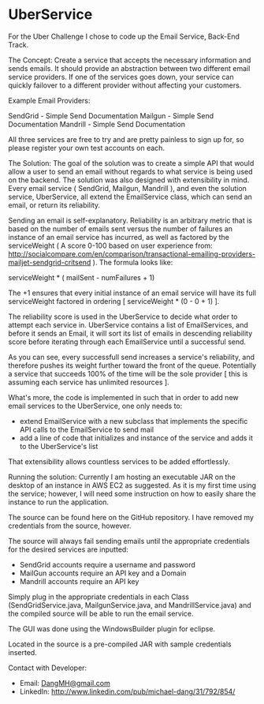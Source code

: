 UberService
===========
For the Uber Challenge I chose to code up the Email Service, Back-End Track.

The Concept:
  Create a service that accepts the necessary information and sends emails. It should provide an abstraction between two different email service providers. If one of the services goes down, your service can quickly failover to a different provider without affecting your customers.

Example Email Providers:

SendGrid - Simple Send Documentation
Mailgun - Simple Send Documentation
Mandrill - Simple Send Documentation

All three services are free to try and are pretty painless to sign up for, so please register your own test accounts on each.

The Solution:
  The goal of the solution was to create a simple API that would allow a user to send an email without regards to what service is being used on the backend.  The solution was also designed with extensibility in mind.  Every email service ( SendGrid, Mailgun, Mandrill ), and even the solution service, UberService, all extend the EmailService class, which can send an email, or return its reliability.
  
  Sending an email is self-explanatory.  Reliability is an arbitrary metric that is based on the number of emails sent versus the number of failures an instance of an email service has incurred, as well as factored by the serviceWeight ( A score 0-100 based on user experience from: http://socialcompare.com/en/comparison/transactional-emailing-providers-mailjet-sendgrid-critsend ).  The formula looks like:
  
   serviceWeight * ( mailSent - numFailures + 1)
   
  The +1 ensures that every initial instance of an email service will have its full serviceWeight factored in ordering [ serviceWeight * (0 - 0 + 1) ].
  
  The reliability score is used in the UberService to decide what order to attempt each service in.  UberService contains a list of EmailServices, and before it sends an Email, it will sort its list of emails in descending reliability score before iterating through each EmailService until a successful send.
  
  As you can see, every successfull send increases a service's reliability, and therefore pushes its weight further toward the front of the queue.  Potentially a service that succeeds 100% of the time will be the sole provider [ this is assuming each service has unlimited resources ].
  
  What's more, the code is implemented in such that in order to add new email services to the UberService, one only needs to:
  - extend EmailService with a new subclass that implements the specific API calls to the EmailService to send mail
  - add a line of code that initializes and instance of the service and adds it to the UberService's list
  
  That extensibility allows countless services to be added effortlessly.

Running the solution:
 Currently I am hosting an executable JAR on the desktop of an instance in AWS EC2 as suggested.  As it is my first time using the service; however, I will need some instruction on how to easily share the instance to run the application.

 The source can be found here on the GitHub repository.  I have removed my credentials from the source, however.

 The source will always fail sending emails until the appropriate credentials for the desired services are inputted:
- SendGrid accounts require a username and password
- MailGun accounts require an API key and a Domain
- Mandrill accounts require an API key

 Simply plug in the appropriate credentials in each Class (SendGridService.java, MailgunService.java, and MandrillService.java) and the compiled source will be able to run the email service.
 
 The GUI was done using the WindowsBuilder plugin for eclipse.
 
Located in the source is a pre-compiled JAR with sample credentials inserted.

Contact with Developer:
- Email: DangMH@gmail.com
- LinkedIn: http://www.linkedin.com/pub/michael-dang/31/792/854/
